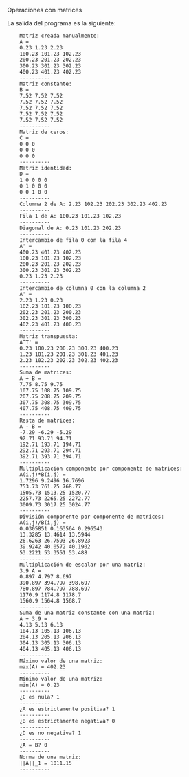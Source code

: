 Operaciones con matrices

La salida del programa es la siguiente:

		Matriz creada manualmente:
		A = 
		0.23 1.23 2.23
		100.23 101.23 102.23
		200.23 201.23 202.23
		300.23 301.23 302.23
		400.23 401.23 402.23
		----------
		Matriz constante:
		B = 
		7.52 7.52 7.52
		7.52 7.52 7.52
		7.52 7.52 7.52
		7.52 7.52 7.52
		7.52 7.52 7.52
		----------
		Matriz de ceros:
		C = 
		0 0 0
		0 0 0
		0 0 0
		----------
		Matriz identidad:
		D = 
		1 0 0 0 0
		0 1 0 0 0
		0 0 1 0 0
		----------
		Columna 2 de A: 2.23 102.23 202.23 302.23 402.23 
		----------
		Fila 1 de A: 100.23 101.23 102.23 
		----------
		Diagonal de A: 0.23 101.23 202.23 
		----------
		Intercambio de fila 0 con la fila 4
		A' = 
		400.23 401.23 402.23
		100.23 101.23 102.23
		200.23 201.23 202.23
		300.23 301.23 302.23
		0.23 1.23 2.23
		----------
		Intercambio de columna 0 con la columna 2
		A' = 
		2.23 1.23 0.23
		102.23 101.23 100.23
		202.23 201.23 200.23
		302.23 301.23 300.23
		402.23 401.23 400.23
		----------
		Matriz transpuesta:
		A^T' = 
		0.23 100.23 200.23 300.23 400.23
		1.23 101.23 201.23 301.23 401.23
		2.23 102.23 202.23 302.23 402.23
		----------
		Suma de matrices:
		A + B = 
		7.75 8.75 9.75
		107.75 108.75 109.75
		207.75 208.75 209.75
		307.75 308.75 309.75
		407.75 408.75 409.75
		----------
		Resta de matrices:
		A - B = 
		-7.29 -6.29 -5.29
		92.71 93.71 94.71
		192.71 193.71 194.71
		292.71 293.71 294.71
		392.71 393.71 394.71
		----------
		Multiplicación componente por componente de matrices:
		A(i,j)*B(i,j) = 
		1.7296 9.2496 16.7696
		753.73 761.25 768.77
		1505.73 1513.25 1520.77
		2257.73 2265.25 2272.77
		3009.73 3017.25 3024.77
		----------
		División componente por componente de matrices:
		A(i,j)/B(i,j) = 
		0.0305851 0.163564 0.296543
		13.3285 13.4614 13.5944
		26.6263 26.7593 26.8923
		39.9242 40.0572 40.1902
		53.2221 53.3551 53.488
		----------
		Multiplicación de escalar por una matriz:
		3.9 A = 
		0.897 4.797 8.697
		390.897 394.797 398.697
		780.897 784.797 788.697
		1170.9 1174.8 1178.7
		1560.9 1564.8 1568.7
		----------
		Suma de una matriz constante con una matriz:
		A + 3.9 = 
		4.13 5.13 6.13
		104.13 105.13 106.13
		204.13 205.13 206.13
		304.13 305.13 306.13
		404.13 405.13 406.13
		----------
		Máximo valor de una matriz:
		max(A) = 402.23
		----------
		Mínimo valor de una matriz:
		min(A) = 0.23
		----------
		¿C es nula? 1
		----------
		¿A es estrictamente positiva? 1
		----------
		¿B es estrictamente negativa? 0
		----------
		¿D es no negativa? 1
		----------
		¿A = B? 0
		----------
		Norma de una matriz:
		||A||_1 = 1011.15
		----------

 
